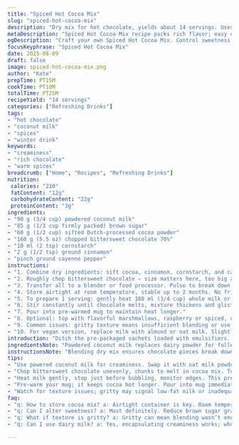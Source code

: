 ```yaml
---
title: "Spiced Hot Cocoa Mix"
slug: "spiced-hot-cocoa-mix"
description: "Dry mix for hot chocolate, yields about 14 servings. Uses powdered coconut milk and brown sugar instead of milk powder and white sugar. Added cinnamon and pinch of cayenne for warmth and complexity. Cocoa and bittersweet dark chocolate provide richness. Cornstarch thickens the drink just right. Keeps in airtight container up to 2 months. Reheat milk, whisk in the mix until glossy, thickened, and steaming. Optional garnish ideas, raspberry marshmallows suggested. Practical tips on texture, substitutions, and doneness cues included."
metaDescription: "Spiced Hot Cocoa Mix recipe packs rich flavor; easy dry mix for cozy servings. Control sweetness, depth; warm spiced kick."
ogDescription: "Craft your own Spiced Hot Cocoa Mix. Control sweetness and richness for a cozy drink. Warm up with cinnamon and chocolate delights."
focusKeyphrase: "Spiced Hot Cocoa Mix"
date: 2025-08-09
draft: false
image: spiced-hot-cocoa-mix.png
author: "Kate"
prepTime: PT15M
cookTime: PT10M
totalTime: PT25M
recipeYield: "14 servings"
categories: ["Refreshing Drinks"]
tags:
- "hot chocolate"
- "coconut milk"
- "spices"
- "winter drink"
keywords:
- "creaminess"
- "rich chocolate"
- "warm spices"
breadcrumb: ["Home", "Recipes", "Refreshing Drinks"]
nutrition: 
 calories: "210"
 fatContent: "12g"
 carbohydrateContent: "22g"
 proteinContent: "3g"
ingredients:
- "90 g (3/4 cup) powdered coconut milk"
- "85 g (1/3 cup firmly packed) brown sugar"
- "60 g (1/2 cup) sifted Dutch-processed cocoa powder"
- "160 g (5.5 oz) chopped bittersweet chocolate 70%"
- "10 ml (2 tsp) cornstarch"
- "2 g (1/2 tsp) ground cinnamon"
- "pinch ground cayenne pepper"
instructions:
- "1. Combine dry ingredients: sift cocoa, cinnamon, cornstarch, and cayenne into a bowl. Stir in brown sugar and powdered coconut milk evenly without lumps."
- "2. Roughly chop bittersweet chocolate – size matters here, too big and it won’t integrate smoothly when mixed. Add to the dry mix."
- "3. Transfer all to a blender or food processor. Pulse to break down chocolate pieces and incorporate. Should feel powdery but with tiny chocolate bits still visible."
- "4. Store airtight at room temperature, stable up to 2 months. No fridge needed unless humid kitchen."
- "5. To prepare 1 serving: gently heat 180 ml (3/4 cup) whole milk or substitute just below simmering – bubbles form at edges, not rolling boil. Whisk in 45 ml (3 tbsp) of dry mix."
- "6. Stir constantly until chocolate melts, mixture thickens and glistens – coats the spoon, slight swirl trail when stirred."
- "7. Pour into pre-warmed mug to maintain heat longer."
- "8. Optional: top with flavorful marshmallows, raspberry or spiced, or a dusting of cocoa. For less sweetness, reduce brown sugar by 10-20 g."
- "9. Common issues: gritty texture means insufficient blending or use of low-fat milk; fix by warming milk more slowly or blending powder extra."
- "10. For vegan version, replace milk with almond or oat milk. Slightly different flavor profile but maintains creamy texture."
introduction: "Ditch the pre-packaged sachets loaded with emulsifiers. Make your own hot chocolate blend – control the sweetness, tweak the mouthfeel. Coconut milk powder adds a subtle creaminess and richness missing in skim milk powder. Brown sugar gives a touch of molasses warmth, not just straight sweetness. Cinnamon and cayenne? They punch up the flavor, wake up the cocoa’s natural bitterness. Dark chocolate chunks melted in the final drink give texture and depth. Blending the mix finely helps everything dissolve evenly in heated milk. No lumps or chalky bits. When warming, watch for steam and small bubbles—not boiling, or milk will scorch and taste flat. Stir vigorously as you add the dry mix for full incorporation. A glossy sheen signals readiness. Easy to store, flexible to tweak, and gets you through quick cocoa fixes with flair and minimal fuss."
ingredientsNote: "Powdered coconut milk replaces dairy powder for fuller fat, richer taste and creamier body. You can swap in dry oat milk powder, but texture will be grittier due to fiber. Brown sugar is less refined; if unavailable, maple sugar or coconut sugar works too but slightly alters flavor. Use Dutch-process cocoa for smoother, less acidic notes; natural cocoa tends to be more sharp and can affect taste. Bittersweet chocolate at 70% or more cuts through sweetness and maintains character. Cornstarch is crucial: thickens hot chocolate without the graininess starch flours can introduce. Cinnamon and cayenne add complexity and balance bitterness and sugar—optional but recommended."
instructionsNote: "Blending dry mix ensures chocolate pieces break down sufficiently to dissolve when whisked into milk, preventing grainy texture. Chop chocolate unevenly but not too large—too big and it won’t melt through well, too small will blend to powder, making mix less interesting visually. Heating milk is key: stop just before full boil to avoid scorch and skin formation. Whisk while adding mix to prevent lumps, stirring until liquid thickens and sheen appears—coating your spoon, gentle trails in the liquid indicate proper texture. Use a pre-warmed mug to keep drink hot longer. If mix settles at bottom or feels powdery after whisking, heat milk slower and whisk more vigorously. Marshmallows or topping give balance and sensory contrast—try spiced versions or freeze-dried fruit pieces for a twist."
tips:
- "Use powered coconut milk for creaminess. Swap it with oat milk powder if coconut not available. Texture might be gritty, fiber plays. Brown sugar adds depth. Substitute with maple sugar or coconut sugar for different notes."
- "Chop bittersweet chocolate unevenly, chunks to melt in cocoa mix. Too large won’t dissolve; too small blends into powder. Blending dry mix integrates smoothly. Get it powdery but see chocolate bits. This visual impact matters."
- "Heat milk gently, stop just before bubbling, monitor edges. This prevents scorching and skin formation on milk. Stir as you add dry mix; whiskers integrated smoothly. Glossy sheen shows readiness. No lumps; stir until thickened."
- "Pre-warm your mug; it keeps cocoa hot longer. Pour into mug immediately; that heat matters. Toppings can vary, spice it, raspberry marshmallows or dust cocoa for another flavor layer. Lots of sensory action."
- "Watch for texture issues; gritty may signal low-fat milk or inadequate blending. Slow the heating. Blend longer if needed. Adjust sugar—10-20 grams reduction if sweetness troubles you. Kick up depth with spices."
faq:
- "q: How to store cocoa mix? a: Airtight container is key. Room temperature works well. Up to two months freshness reported. Humid kitchens may need the fridge. Keep it dry is crucial."
- "q: Can I alter sweetness? a: Most definitely. Reduce brown sugar gradually. Swap with maple or coconut sugar. Each change adjusts flavor profile. Tweak until suits your taste buds."
- "q: What if texture is gritty? a: Gritty can mean blending wasn’t enough; check your chocolate size too. Heat milk slower next time—be gentle for proper blending. Blend again if needed."
- "q: Can I use dairy milk? a: Yes, encapsulating creaminess works; whole milk is best. But alternatives like almond or oat milks work too. Each has a flavor impact, choose wisely."

---
```

